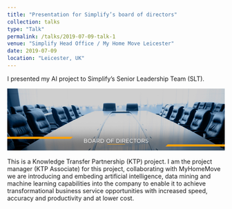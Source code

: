 ```yaml
---
title: "Presentation for Simplify’s board of directors"
collection: talks
type: "Talk"
permalink: /talks/2019-07-09-talk-1
venue: "Simplify Head Office / My Home Move Leicester"
date: 2019-07-09
location: "Leicester, UK"
---
```


I presented my AI project to Simplify’s Senior Leadership Team (SLT).

![alt text](../images/bod.png "Presentation for Simplify’s board of directors")

This is a Knowledge Transfer Partnership (KTP) project. I am the project manager (KTP Associate) for this project, collaborating with MyHomeMove we are introducing and embeding artificial intelligence, data mining and machine learning capabilities into the company to enable it to achieve transformational business service opportunities with increased speed, accuracy and productivity and at lower cost.
